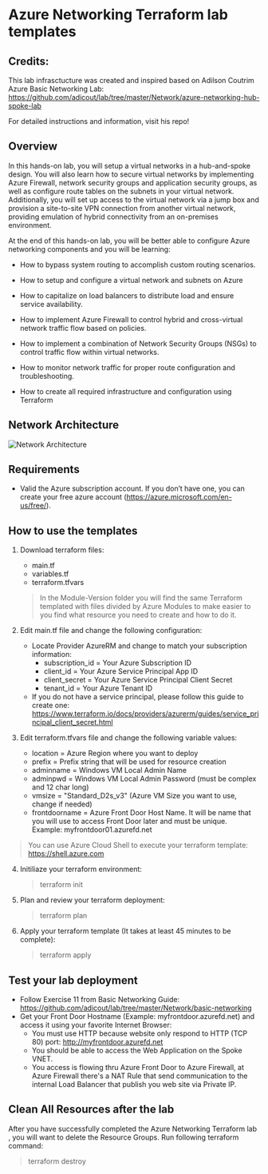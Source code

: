 # Azure Networking Terraform lab templates

## Credits:
This lab infrasctucture was created and inspired based on Adilson Coutrim Azure Basic Networking Lab:
https://github.com/adicout/lab/tree/master/Network/azure-networking-hub-spoke-lab

For detailed instructions and information, visit his repo!

## Overview

 In this hands-on lab, you will setup a virtual networks in a hub-and-spoke design. You will also learn how to secure virtual networks by implementing Azure Firewall, network security groups and application security groups, as well as configure route tables on the subnets in your virtual network. Additionally, you will set up access to the virtual network via a jump box and provision a site-to-site VPN connection from another virtual network, providing emulation of hybrid connectivity from an on-premises environment.

At the end of this hands-on lab, you will be better able to configure Azure networking components and you will be learning:

- How to bypass system routing to accomplish custom routing scenarios.

- How to setup and configure a virtual network and subnets on Azure

- How to capitalize on load balancers to distribute load and ensure service availability.

- How to implement Azure Firewall to control hybrid and cross-virtual network traffic flow based on policies.

- How to implement a combination of Network Security Groups (NSGs)  to control traffic flow within virtual networks.

- How to monitor network traffic for proper route configuration and troubleshooting.

- How to create all required infrastructure and configuration using Terraform

## Network Architecture

![Network Architecture](./images/basic_network.png)

## Requirements

- Valid the Azure subscription account. If you don’t have one, you can create your free azure account (https://azure.microsoft.com/en-us/free/).

## How to use the templates

1. Download terraform files:
   * main.tf
   * variables.tf
   * terraform.tfvars
   
   > In the Module-Version folder you will find the same Terraform templated with files divided by Azure Modules to make easier to you    find what resource you need to create and how to do it.
   
2. Edit main.tf file and change the following configuration:
   * Locate Provider AzureRM and change to match your subscription information:
     * subscription_id = Your Azure Subscription ID
     * client_id       = Your Azure Service Principal App ID
     * client_secret   = Your Azure Service Principal Client Secret
     * tenant_id       = Your Azure Tenant ID
    * If you do not have a service principal, please follow this guide to create one:
    https://www.terraform.io/docs/providers/azurerm/guides/service_principal_client_secret.html
    
3. Edit terraform.tfvars file and change the following variable values:
   * location = Azure Region where you want to deploy
   * prefix = Prefix string that will be used for resource creation
   * adminname = Windows VM Local Admin Name
   * adminpwd = Windows VM Local Admin Password (must be complex and 12 char long)
   * vmsize = "Standard_D2s_v3" (Azure VM Size you want to use, change if needed)
   * frontdoorname = Azure Front Door Host Name. It will be name that you will use to access Front Door later and must be unique.  
     Example: myfrontdoor01.azurefd.net

> You can use Azure Cloud Shell to execute your terraform template: https://shell.azure.com 

4. Initiliaze your terraform environment:
   
   > terraform init
   
5. Plan and review your terraform deployment:
   
   > terraform plan
   
6. Apply your terraform template (It takes at least 45 minutes to be complete):

   > terraform apply

## Test your lab deployment

* Follow Exercise 11 from Basic Networking Guide: https://github.com/adicout/lab/tree/master/Network/basic-networking
* Get your Front Door Hostname (Example: myfrontdoor.azurefd.net) and access it using your favorite Internet Browser:
  * You must use HTTP because website only respond to HTTP (TCP 80) port: http://myfrontdoor.azurefd.net
  * You should be able to access the Web Application on the Spoke VNET.
  * You access is flowing thru Azure Front Door to Azure Firewall, at Azure Firewall there's a NAT Rule that send communication to the internal Load Balancer that publish you web site via Private IP.

## Clean All Resources after the lab

After you have successfully completed the Azure Networking Terraform lab , you will want to delete the Resource Groups. Run following terraform command:

   > terraform destroy


